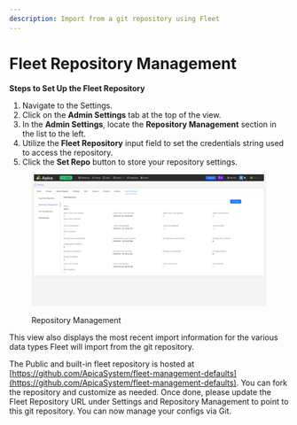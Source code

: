 ```yaml
---
description: Import from a git repository using Fleet
---
```


# Fleet Repository Management

**Steps to Set Up the Fleet Repository**

1. Navigate to the Settings.
2. Click on the **Admin Settings** tab at the top of the view.
3. In the **Admin Settings**, locate the **Repository Management** section in the list to the left.
4. Utilize the **Fleet Repository** input field to set the credentials string used to access the repository.
5. Click the **Set Repo** button to store your repository settings.

<figure><img src="../../.gitbook/assets/Screenshot 2025-01-15 at 14-42-10 Admin Settings.png" alt=""><figcaption><p>Repository Management</p></figcaption></figure>

This view also displays the most recent import information for the various data types Fleet will import from the git repository.

The Public and built-in fleet repository is hosted at [https://github.com/ApicaSystem/fleet-management-defaults](https://github.com/ApicaSystem/fleet-management-defaults). You can fork the repository and customize as needed. Once done, please update the Fleet Repository URL under Settings and Repository Management to point to this git repository. You can now manage your configs via Git.
